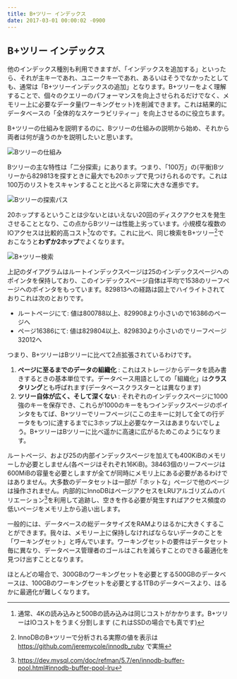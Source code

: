 ```yaml
---
title: B+ツリー インデックス
date: 2017-03-01 00:00:02 -0900
---
```


## B+ツリー インデックス

他のインデックス種別も利用できますが、「インデックスを追加する」といったら、それが主キーであれ、ユニークキーであれ、あるいはそうでなかったとしても、通常は「B+ツリーインデックスの追加」となります。B+ツリーをよく理解することで、個々のクエリーのパフォーマンスを向上させられるだけでなく、メモリー上に必要なデータ量(ワーキングセット)を削減できます。これは結果的にデータベースの「全体的なスケーラビリティー」を向上させるのに役立ちます。

B+ツリーの仕組みを説明するのに、Bツリーの仕組みの説明から始め、それから両者は何が違うのかを説明したいと思います。

![Bツリーの仕組み](http://www.unofficialmysqlguide.com/_images/binary-tree.png)

Bツリーの主な特性は「二分探索」にあります。つまり、「100万」の(平衡)Bツリーから829813を探すときに最大でも20ホップで見つけられるのです。これは100万のリストをスキャンすることと比べると非常に大きな進歩です。

![Bツリーの探索パス](http://www.unofficialmysqlguide.com/_images/binary-search.png)

20ホップするということは少ないとはいえない20回のディスクアクセスを発生させることとなり、この点からBツリーは性能上劣っています。小規模な複数のIOアクセスは比較的高コスト[^1]なのです。これに比べ、同じ検索をB+ツリー[^2]でおこなうと**わずか2ホップ**でよくなります。

![B+ツリー検索](http://www.unofficialmysqlguide.com/_images/btree.png)

上記のダイアグラムはルートインデックスページは25のインデックスページへのポインタを保持しており、このインデックスページ自体は平均で1538のリーフページヘのポインタをもっています。829813への経路は図上でハイライトされておりこれは次のとおりです。

* ルートページにて: 値は800788以上、829908より小さいので16386のページへ
* ページ16386にて: 値は829804以上、829830より小さいのでリーフページ32012へ

つまり、B+ツリーはBツリーに比べて2点拡張されているわけです。

1.  **ページに至るまでのデータの組織化** : これはストレージからデータを読み書きするときの基本単位です。データベース用語としての「組織化」は**クラスタリング**とも呼ばれます(データベースクラスターとは異なります)
2. **ツリー自体が広く、そして深くない** : それぞれのインデックスページに1000強のキーを保存でき、これらが1000のキーをもつインデックスページのポインタをもてば、B+ツリーでリーフページ(ここの主キーに対して全ての行データをもつ)に達するまでに3ホップ以上必要なケースはあまりないでしょう。B+ツリーはBツリーに比べ遥かに高速に広がるためこのようになります。

ルートページ、および25の内部インデックスページを加えても400KiBのメモリーしか必要としません(各ページはそれぞれ16KiB)。38463個のリーフページは600MiBの容量を必要としますが全てが同時にメモリ上にある必要があるわけではありません。大多数のデータセットは一部が「ホットな」ページで他のページは操作されません。内部的にInnoDBはページアクセスをLRUアルゴリズムのバリエーション[^3]を利用して追跡し、空きを作る必要が発生すればアクセス頻度の低いページをメモリ上から追い出します。

一般的には、データベースの総データサイズをRAMよりはるかに大きくすることができます。我々は、メモリー上に保持しなければならないデータのことを「ワーキングセット」と呼んでいます。ワーキングセットの要件はデータセット毎に異なり、データベース管理者のゴールはこれを減らすことのできる最適化を見つけ出すこととなります。

ほとんどの場合で、300GBのワーキングセットを必要とする500GBのデータベースは、100GBのワーキングセットを必要とする1TBのデータベースより、はるかに最適化が難しくなります。

[^1]: 通常、4Kの読み込みと500Bの読み込みは同じコストがかかります。B+ツリーはIOコストをうまく分割します (これはSSDの場合でも真です)
[^2]: InnoDBのB+ツリーで分析される実際の値を表示は https://github.com/jeremycole/innodb_ruby で実施
[^3]: https://dev.mysql.com/doc/refman/5.7/en/innodb-buffer-pool.html#innodb-buffer-pool-lru
